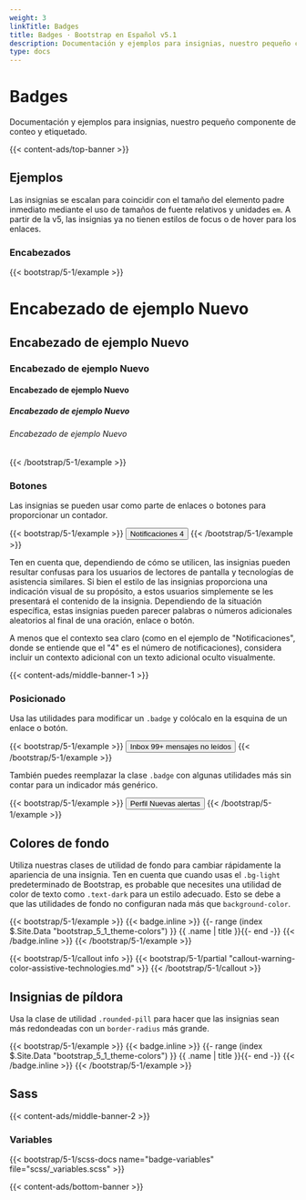 ```yaml
---
weight: 3
linkTitle: Badges
title: Badges · Bootstrap en Español v5.1
description: Documentación y ejemplos para insignias, nuestro pequeño componente de conteo y etiquetado.
type: docs
---
```


# Badges

Documentación y ejemplos para insignias, nuestro pequeño componente de conteo y etiquetado.

{{< content-ads/top-banner >}}

## Ejemplos

Las insignias se escalan para coincidir con el tamaño del elemento padre inmediato mediante el uso de tamaños de fuente relativos y unidades `em`. A partir de la v5, las insignias ya no tienen estilos de focus o de hover para los enlaces.

### Encabezados

{{< bootstrap/5-1/example >}}
<h1>Encabezado de ejemplo <span class="badge bg-secondary">Nuevo</span></h1>
<h2>Encabezado de ejemplo <span class="badge bg-secondary">Nuevo</span></h2>
<h3>Encabezado de ejemplo <span class="badge bg-secondary">Nuevo</span></h3>
<h4>Encabezado de ejemplo <span class="badge bg-secondary">Nuevo</span></h4>
<h5>Encabezado de ejemplo <span class="badge bg-secondary">Nuevo</span></h5>
<h6>Encabezado de ejemplo <span class="badge bg-secondary">Nuevo</span></h6>
{{< /bootstrap/5-1/example >}}

### Botones

Las insignias se pueden usar como parte de enlaces o botones para proporcionar un contador.

{{< bootstrap/5-1/example >}}
<button type="button" class="btn btn-primary">
  Notificaciones <span class="badge bg-secondary">4</span>
</button>
{{< /bootstrap/5-1/example >}}

Ten en cuenta que, dependiendo de cómo se utilicen, las insignias pueden resultar confusas para los usuarios de lectores de pantalla y tecnologías de asistencia similares. Si bien el estilo de las insignias proporciona una indicación visual de su propósito, a estos usuarios simplemente se les presentará el contenido de la insignia. Dependiendo de la situación específica, estas insignias pueden parecer palabras o números adicionales aleatorios al final de una oración, enlace o botón.

A menos que el contexto sea claro (como en el ejemplo de "Notificaciones", donde se entiende que el "4" es el número de notificaciones), considera incluir un contexto adicional con un texto adicional oculto visualmente.

{{< content-ads/middle-banner-1 >}}

### Posicionado

Usa las utilidades para modificar un `.badge` y colócalo en la esquina de un enlace o botón.

{{< bootstrap/5-1/example >}}
<button type="button" class="btn btn-primary position-relative">
  Inbox
  <span class="position-absolute top-0 start-100 translate-middle badge rounded-pill bg-danger">
    99+
    <span class="visually-hidden">mensajes no leídos</span>
  </span>
</button>
{{< /bootstrap/5-1/example >}}

También puedes reemplazar la clase `.badge` con algunas utilidades más sin contar para un indicador más genérico.

{{< bootstrap/5-1/example >}}
<button type="button" class="btn btn-primary position-relative">
  Perfil
  <span class="position-absolute top-0 start-100 translate-middle p-2 bg-danger border border-light rounded-circle">
    <span class="visually-hidden">Nuevas alertas</span>
  </span>
</button>
{{< /bootstrap/5-1/example >}}

## Colores de fondo

Utiliza nuestras clases de utilidad de fondo para cambiar rápidamente la apariencia de una insignia. Ten en cuenta que cuando usas el `.bg-light` predeterminado de Bootstrap, es probable que necesites una utilidad de color de texto como `.text-dark` para un estilo adecuado. Esto se debe a que las utilidades de fondo no configuran nada más que `background-color`.

{{< bootstrap/5-1/example >}}
{{< badge.inline >}}
{{- range (index $.Site.Data "bootstrap_5_1_theme-colors") }}
<span class="badge bg-{{ .name }}{{ with .contrast_color }} text-{{ . }}{{ end }}">{{ .name | title }}</span>{{- end -}}
{{< /badge.inline >}}
{{< /bootstrap/5-1/example >}}

{{< bootstrap/5-1/callout info >}}
{{< bootstrap/5-1/partial "callout-warning-color-assistive-technologies.md" >}}
{{< /bootstrap/5-1/callout >}}

## Insignias de píldora

Usa la clase de utilidad `.rounded-pill` para hacer que las insignias sean más redondeadas con un `border-radius` más grande.

{{< bootstrap/5-1/example >}}
{{< badge.inline >}}
{{- range (index $.Site.Data "bootstrap_5_1_theme-colors") }}
<span class="badge rounded-pill bg-{{ .name }}{{ with .contrast_color }} text-{{ . }}{{ end }}">{{ .name | title }}</span>{{- end -}}
{{< /badge.inline >}}
{{< /bootstrap/5-1/example >}}

## Sass

{{< content-ads/middle-banner-2 >}}

### Variables

{{< bootstrap/5-1/scss-docs name="badge-variables" file="scss/_variables.scss" >}}

{{< content-ads/bottom-banner >}}